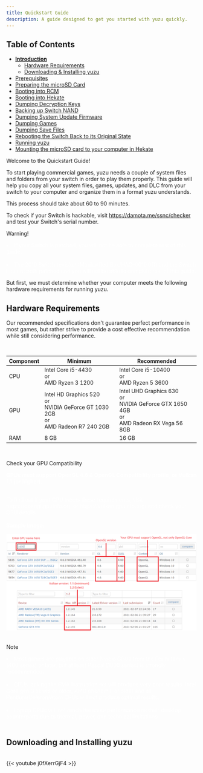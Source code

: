 ```yaml
---
title: Quickstart Guide
description: A guide designed to get you started with yuzu quickly.
---
```


## Table of Contents

* [**Introduction**](/quickstart/)
	- [Hardware Requirements](#hardware-requirements)
	- [Downloading & Installing yuzu](#downloading-and-installing-yuzu)
* [Prerequisites](/quickstart/prerequisites/)
* [Preparing the microSD Card](/quickstart/prepare-sd-card/)
* [Booting into RCM](/quickstart/boot-to-rcm/)
* [Booting into Hekate](/quickstart/boot-to-hekate/)
* [Dumping Decryption Keys](/quickstart/dump-keys/)
* [Backing up Switch NAND](/quickstart/nand-backup/)
* [Dumping System Update Firmware](/quickstart/dump-firmware/)
* [Dumping Games](/quickstart/dump-games/)
* [Dumping Save Files](/quickstart/dump-saves/)
* [Rebooting the Switch Back to its Original State](/quickstart/reboot-to-stock/)
* [Running yuzu](/quickstart/running-yuzu/)
* [Mounting the microSD card to your computer in Hekate](/quickstart/hekate-ums/)

Welcome to the Quickstart Guide!

To start playing commercial games, yuzu needs a couple of system files and folders from your switch in order to play them properly.
This guide will help you copy all your system files, games, updates, and DLC from your switch to your computer and organize them in a format yuzu understands. 

This process should take about 60 to 90 minutes.

To check if your Switch is hackable, visit <https://damota.me/ssnc/checker> and test your Switch's serial number.

<article class="message has-text-weight-semibold is-warning">
  <div class="message-header">
    <p>Warning!</p>
  </div>
  <div class="message-body" style="color:#fff;">
	<li>If your Switch is patched, you will not be able to complete rest of this guide.</li>
	<br>
    <li>The 2019 Switch revision (Mariko/Red Box/HAC-001(-01)) and the Switch Lite are both patched and you will not be able to complete rest of this guide.</li>
  </div>
</article>


But first, we must determine whether your computer meets the following hardware requirements for running yuzu.

## Hardware Requirements

Our recommended specifications don't guarantee perfect performance in most games, but rather strive to provide a cost effective recommendation while still considering performance.

<br>

| Component 	| Minimum                                                                               			| Recommended                                                                                  			|
|-----------	|---------------------------------------------------------------------------------------			|----------------------------------------------------------------------------------------------			|
| CPU       	| Intel Core i5-4430 <br> or <br>AMD Ryzen 3 1200                                           		| Intel Core i5-10400 <br> or <br>AMD Ryzen 5 3600                                                 		|
| GPU       	| Intel HD Graphics 520 <br> or <br>NVIDIA GeForce GT 1030 2GB<br> or <br>AMD Radeon R7 240 2GB 	| Intel UHD Graphics 630 <br> or <br>NVIDIA GeForce GTX 1650 4GB <br> or <br>AMD Radeon RX Vega 56 8GB 	|
| RAM       	| 8 GB                                                                                  			| 16 GB                                                                                        			|

<br>
<article class="message is-link">
  <div class="message-header">
    <p>Check your GPU Compatibility</p>
  </div>
  <div class="message-body" style="color:#fff;">
	<b>GPUs must support OpenGL 4.6 & OpenGL Compatibility profile, or Vulkan 1.1 (or higher).</b><br><br>
	<p>
	To find out if your GPU meets these requirements, visit https://opengl.gpuinfo.org or 
	https://vulkan.gpuinfo.org/ and check your GPU details.
	<br><br>
	<b>Sample Image:</b>
	</p>
	<img src="./gpu_info.png" alt="GPU Info">	
  </div>
</article>
<br>
<article class="message is-primary">
  <div class="message-header">
    <p>Note</p>
  </div>
  <div class="message-body" style="color:#fff;">
	<li>Most games are playable on older Nvidia GPUs from the Fermi family (400 series) or later, but at least Pascal (1000 series) is strongly recommended.</li>
	<br>
	<li>CPUs lacking the FMA instruction set will produce very poor results. Intel Core gen 3 series or older, AMD phenom II or older and all Pentium/Celeron/Atom CPUs will not produce optimal results.</li>
	<br>
	<li>Laptop CPUs will not reach the same performance as their desktop counterparts due to thermal, power, and technical limitations.</li>
  </div>
</article>
<br>

## Downloading and Installing yuzu

<br>
{{< youtube j0fXerrGjF4 >}}
